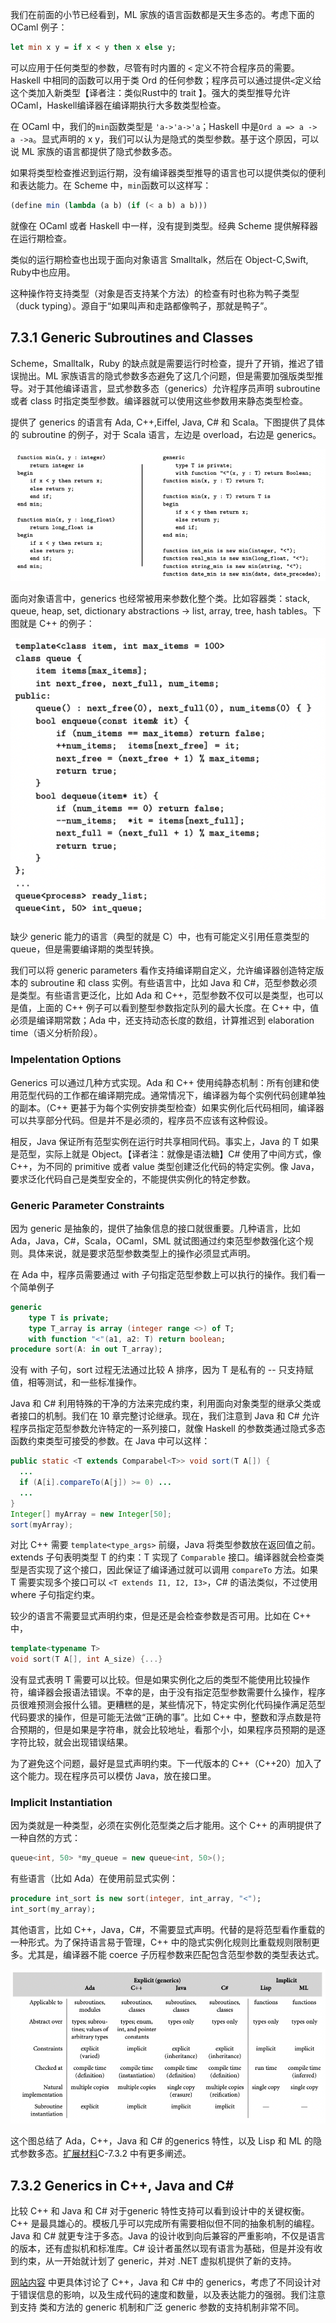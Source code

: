 我们在前面的小节已经看到，ML 家族的语言函数都是天生多态的。考虑下面的 OCaml 例子：

```ocaml
let min x y = if x < y then x else y;
```

可以应用于任何类型的参数，尽管有时内置的 `<` 定义不符合程序员的需要。Haskell 中相同的函数可以用于类 Ord 的任何参数；程序员可以通过提供`<`定义给这个类加入新类型【译者注：类似Rust中的 trait 】。强大的类型推导允许OCaml，Haskell编译器在编译期执行大多数类型检查。

在 OCaml 中，我们的`min`函数类型是 `'a->'a->'a`；Haskell 中是`Ord a => a -> a ->a`。显式声明的 x y，我们可以认为是隐式的类型参数。基于这个原因，可以说 ML 家族的语言都提供了隐式参数多态。

如果将类型检查推迟到运行期，没有编译器类型推导的语言也可以提供类似的便利和表达能力。在 Scheme 中，`min`函数可以这样写：

```scheme
(define min (lambda (a b) (if (< a b) a b)))
```

就像在 OCaml 或者 Haskell 中一样，没有提到类型。经典 Scheme 提供解释器在运行期检查。

类似的运行期检查也出现于面向对象语言 Smalltalk，然后在 Object-C,Swift, Ruby中也应用。

这种操作符支持类型（对象是否支持某个方法）的检查有时也称为鸭子类型（duck typing）。源自于“如果叫声和走路都像鸭子，那就是鸭子”。

## 7.3.1 Generic Subroutines and Classes

Scheme，Smalltalk，Ruby 的缺点就是需要运行时检查，提升了开销，推迟了错误抛出。ML 家族语言的隐式参数多态避免了这几个问题，但是需要加强版类型推导。对于其他编译语言，显式参数多态（generics）允许程序员声明 subroutine 或者 class 时指定类型参数。编译器就可以使用这些参数用来静态类型检查。

提供了 generics 的语言有 Ada, C++,Eiffel, Java, C# 和 Scala。下图提供了具体的 subroutine 的例子，对于 Scala 语言，左边是 overload，右边是 generics。

![image-20220916095916632](assets/7.3.parametric_polymorphism/image-20220916095916632.png)

面向对象语言中，generics 也经常被用来参数化整个类。比如容器类：stack, queue, heap, set, dictionary abstractions -> list, array, tree, hash tables。下图就是 C++ 的例子：

![image-20220916100419668](assets/7.3.parametric_polymorphism/image-20220916100419668.png)

缺少 generic 能力的语言（典型的就是 C）中，也有可能定义引用任意类型的 queue，但是需要编译期的类型转换。

我们可以将 generic parameters 看作支持编译期自定义，允许编译器创造特定版本的 subroutine 和 class 实例。有些语言中，比如 Java 和 C#，范型参数必须是类型。有些语言更泛化，比如 Ada 和 C++，范型参数不仅可以是类型，也可以是值，上面的 C++ 例子可以看到整型参数指定队列的最大长度。在 C++ 中，值必须是编译期常数；Ada 中，还支持动态长度的数组，计算推迟到 elaboration time（语义分析阶段）。

### Impelentation Options

Generics 可以通过几种方式实现。Ada 和 C++ 使用纯静态机制：所有创建和使用范型代码的工作都在编译期完成。通常情况下，编译器为每个实例代码创建单独的副本。（C++ 更甚于为每个实例安排类型检查）如果实例化后代码相同，编译器可以共享部分代码。但是并不是必须的，程序员不应该有这种假设。

相反，Java 保证所有范型实例在运行时共享相同代码。事实上，Java 的 T 如果是范型，实际上就是 Object。【译者注：就像是语法糖】C# 使用了中间方式，像 C++，为不同的 primitive 或者 value 类型创建泛化代码的特定实例。像 Java，要求泛化代码自己是类型安全的，不能提供实例化的特定参数。

###  Generic Parameter Constraints

因为 generic 是抽象的，提供了抽象信息的接口就很重要。几种语言，比如 Ada，Java，C#，Scala，OCaml，SML 就试图通过约束范型参数强化这个规则。具体来说，就是要求范型参数类型上的操作必须显式声明。

在 Ada 中，程序员需要通过 with 子句指定范型参数上可以执行的操作。我们看一个简单例子

```ada
generic 
	type T is private;
	type T_array is array (integer range <>) of T;
	with function "<"(a1, a2: T) return boolean;
procedure sort(A: in out T_array);
```

没有 with 子句，sort 过程无法通过比较 A 排序，因为 T 是私有的 -- 只支持赋值，相等测试，和一些标准操作。

Java 和 C# 利用特殊的干净的方法来完成约束，利用面向对象类型的继承父类或者接口的机制。我们在 10 章完整讨论继承。现在，我们注意到 Java 和 C# 允许程序员指定范型参数允许特定的一系列接口，就像 Haskell 的参数类通过隐式多态函数约束类型可接受的参数。在 Java 中可以这样：

```java
public static <T extends Comparabel<T>> void sort(T A[]) {
  ...
  if (A[i].compareTo(A[j]) >= 0) ...
  ...
}
Integer[] myArray = new Integer[50];
sort(myArray);
```

对比 C++ 需要 `template<type_args>` 前缀，Java 将类型参数放在返回值之前。extends 子句表明类型 T 的约束：T 实现了 `Comparable` 接口。编译器就会检查类型是否实现了这个接口，因此保证了编译通过就可以调用 `compareTo` 方法。如果 T 需要实现多个接口可以 `<T extends I1, I2, I3>`，C# 的语法类似，不过使用 where 子句指定约束。

较少的语言不需要显式声明约束，但是还是会检查参数是否可用。比如在 C++ 中，

```cpp
template<typename T>
void sort(T A[], int A_size) {...}
```

没有显式表明 T 需要可以比较。但是如果实例化之后的类型不能使用比较操作符，编译器会报语法错误。不幸的是，由于没有指定范型参数需要什么操作，程序员很难预测会报什么错。更糟糕的是，某些情况下，特定实例化代码操作满足范型代码要求的操作，但是可能无法做“正确的事”。比如 C++ 中，整数和浮点数是符合预期的，但是如果是字符串，就会比较地址，看那个小，如果程序员预期的是逐字符比较，就会出现错误结果。

为了避免这个问题，最好是显式声明约束。下一代版本的 C++（C++20）加入了这个能力。现在程序员可以模仿 Java，放在接口里。

### Implicit Instantiation

因为类就是一种类型，必须在实例化范型类之后才能用。这个 C++ 的声明提供了一种自然的方式：

```cpp
queue<int, 50> *my_queue = new queue<int, 50>();
```

有些语言（比如 Ada）在使用前显式实例：

```ada
procedure int_sort is new sort(integer, int_array, "<");
int_sort(my_array);
```

其他语言，比如 C++，Java，C#，不需要显式声明。代替的是将范型看作重载的一种形式。为了保持语言易于管理，C++ 中的隐式实例化规则比重载规则限制更多。尤其是，编译器不能 coerce 子历程参数来匹配包含范型参数的类型表达式。

![image-20220916110341022](assets/7.3.parametric_polymorphism/image-20220916110341022.png)

这个图总结了 Ada，C++，Java 和 C# 的generics 特性，以及 Lisp 和 ML 的隐式参数多态。[扩展材料](./assets/supplementary_sections.pdf)C-7.3.2 中有更多阐述。

## 7.3.2 Generics in C++, Java and C#

比较 C++ 和 Java 和 C# 对于generic 特性支持可以看到设计中的关键权衡。C++ 是最具雄心的。模板几乎可以完成所有需要相似但不同的抽象机制的编程。Java 和 C# 就更专注于多态。Java 的设计收到向后兼容的严重影响，不仅是语言的版本，还有虚拟机和标准库。C# 设计者虽然以现有语言为基础，但是并没有收到约束，从一开始就计划了 generic，并对 .NET 虚拟机提供了新的支持。

[网站内容](./assets/supplementary_sections.pdf) 中更具体讨论了 C++，Java 和 C# 中的 generics，考虑了不同设计对于错误信息的影响，以及生成代码的速度和数量，以及表达能力的强弱。我们注意到支持 类和方法的 generic 机制和广泛 generic 参数的支持机制非常不同。